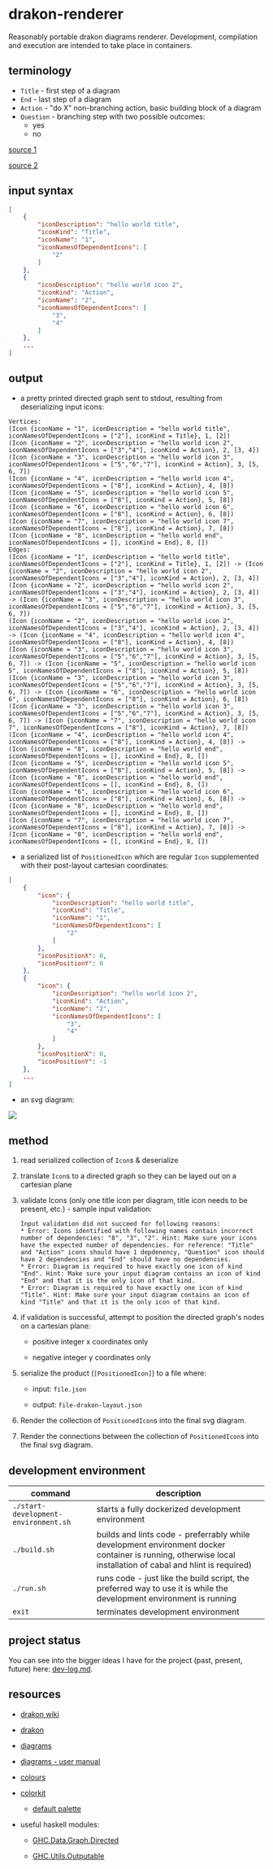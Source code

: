 # drakon-renderer

Reasonably portable drakon diagrams renderer. Development, compilation and execution are intended to take place in containers.

## terminology

* `Title` - first step of a diagram
* `End` - last step of a diagram
* `Action` - "do X" non-branching action, basic building block of a diagram
* `Question` - branching step with two possible outcomes:
  * yes
  * no

[source 1](https://en.m.wikipedia.org/wiki/DRAKON#/media/File%3AIcons_of_Visual_Programming_Language_--DRAKON--.png)

[source 2](https://en.m.wikipedia.org/wiki/DRAKON)

## input syntax

```json
[
    {
        "iconDescription": "hello world title",
        "iconKind": "Title",
        "iconName": "1",
        "iconNamesOfDependentIcons": [
            "2"
        ]
    },
    {
        "iconDescription": "hello world icon 2",
        "iconKind": "Action",
        "iconName": "2",
        "iconNamesOfDependentIcons": [
            "3",
            "4"
        ]
    },
    ...
]
```

## output

* a pretty printed directed graph sent to stdout, resulting from deserializing input icons:

```
Vertices:
(Icon {iconName = "1", iconDescription = "hello world title", iconNamesOfDependentIcons = ["2"], iconKind = Title}, 1, [2])
(Icon {iconName = "2", iconDescription = "hello world icon 2", iconNamesOfDependentIcons = ["3","4"], iconKind = Action}, 2, [3, 4])
(Icon {iconName = "3", iconDescription = "hello world icon 3", iconNamesOfDependentIcons = ["5","6","7"], iconKind = Action}, 3, [5, 6, 7])
(Icon {iconName = "4", iconDescription = "hello world icon 4", iconNamesOfDependentIcons = ["8"], iconKind = Action}, 4, [8])
(Icon {iconName = "5", iconDescription = "hello world icon 5", iconNamesOfDependentIcons = ["8"], iconKind = Action}, 5, [8])
(Icon {iconName = "6", iconDescription = "hello world icon 6", iconNamesOfDependentIcons = ["8"], iconKind = Action}, 6, [8])
(Icon {iconName = "7", iconDescription = "hello world icon 7", iconNamesOfDependentIcons = ["8"], iconKind = Action}, 7, [8])
(Icon {iconName = "8", iconDescription = "hello world end", iconNamesOfDependentIcons = [], iconKind = End}, 8, [])
Edges:
(Icon {iconName = "1", iconDescription = "hello world title", iconNamesOfDependentIcons = ["2"], iconKind = Title}, 1, [2]) -> (Icon {iconName = "2", iconDescription = "hello world icon 2", iconNamesOfDependentIcons = ["3","4"], iconKind = Action}, 2, [3, 4])
(Icon {iconName = "2", iconDescription = "hello world icon 2", iconNamesOfDependentIcons = ["3","4"], iconKind = Action}, 2, [3, 4]) -> (Icon {iconName = "3", iconDescription = "hello world icon 3", iconNamesOfDependentIcons = ["5","6","7"], iconKind = Action}, 3, [5, 6, 7])
(Icon {iconName = "2", iconDescription = "hello world icon 2", iconNamesOfDependentIcons = ["3","4"], iconKind = Action}, 2, [3, 4]) -> (Icon {iconName = "4", iconDescription = "hello world icon 4", iconNamesOfDependentIcons = ["8"], iconKind = Action}, 4, [8])
(Icon {iconName = "3", iconDescription = "hello world icon 3", iconNamesOfDependentIcons = ["5","6","7"], iconKind = Action}, 3, [5, 6, 7]) -> (Icon {iconName = "5", iconDescription = "hello world icon 5", iconNamesOfDependentIcons = ["8"], iconKind = Action}, 5, [8])
(Icon {iconName = "3", iconDescription = "hello world icon 3", iconNamesOfDependentIcons = ["5","6","7"], iconKind = Action}, 3, [5, 6, 7]) -> (Icon {iconName = "6", iconDescription = "hello world icon 6", iconNamesOfDependentIcons = ["8"], iconKind = Action}, 6, [8])
(Icon {iconName = "3", iconDescription = "hello world icon 3", iconNamesOfDependentIcons = ["5","6","7"], iconKind = Action}, 3, [5, 6, 7]) -> (Icon {iconName = "7", iconDescription = "hello world icon 7", iconNamesOfDependentIcons = ["8"], iconKind = Action}, 7, [8])
(Icon {iconName = "4", iconDescription = "hello world icon 4", iconNamesOfDependentIcons = ["8"], iconKind = Action}, 4, [8]) -> (Icon {iconName = "8", iconDescription = "hello world end", iconNamesOfDependentIcons = [], iconKind = End}, 8, [])
(Icon {iconName = "5", iconDescription = "hello world icon 5", iconNamesOfDependentIcons = ["8"], iconKind = Action}, 5, [8]) -> (Icon {iconName = "8", iconDescription = "hello world end", iconNamesOfDependentIcons = [], iconKind = End}, 8, [])
(Icon {iconName = "6", iconDescription = "hello world icon 6", iconNamesOfDependentIcons = ["8"], iconKind = Action}, 6, [8]) -> (Icon {iconName = "8", iconDescription = "hello world end", iconNamesOfDependentIcons = [], iconKind = End}, 8, [])
(Icon {iconName = "7", iconDescription = "hello world icon 7", iconNamesOfDependentIcons = ["8"], iconKind = Action}, 7, [8]) -> (Icon {iconName = "8", iconDescription = "hello world end", iconNamesOfDependentIcons = [], iconKind = End}, 8, [])
```

* a serialized list of `PositionedIcon` which are regular `Icon` supplemented with their post-layout cartesian coordinates:

```json
[
    {
        "icon": {
            "iconDescription": "hello world title",
            "iconKind": "Title",
            "iconName": "1",
            "iconNamesOfDependentIcons": [
                "2"
            ]
        },
        "iconPositionX": 0,
        "iconPositionY": 0
    },
    {
        "icon": {
            "iconDescription": "hello world icon 2",
            "iconKind": "Action",
            "iconName": "2",
            "iconNamesOfDependentIcons": [
                "3",
                "4"
            ]
        },
        "iconPositionX": 0,
        "iconPositionY": -1
    },
    ...
]
```

* an svg diagram:

![](./diagrams/drakon-diagram.svg)

## method

1. read serialized collection of `Icon`s & deserialize

2. translate `Icon`s to a directed graph so they can be layed out on a cartesian plane

3. validate Icons (only one title icon per diagram, title icon needs to be present, etc.) - sample input validation:

    ```
    Input validation did not succeed for following reasons:
    * Error: Icons identified with following names contain incorrect number of dependencies: "8", "3", "2". Hint: Make sure your icons have the expected number of dependencies. For reference: "Title" and "Action" icons should have 1 depdenency, "Question" icon should have 2 dependencies and "End" should have no dependencies.
    * Error: Diagram is required to have exactly one icon of kind "End". Hint: Make sure your input diagram contains an icon of kind "End" and that it is the only icon of that kind.
    * Error: Diagram is required to have exactly one icon of kind "Title". Hint: Make sure your input diagram contains an icon of kind "Title" and that it is the only icon of that kind.
    ```

4. if validation is successful, attempt to position the directed graph's nodes on a cartesian plane:

    * positive integer x coordinates only

    * negative integer y coordinates only

5. serialize the product (`[PositionedIcon]`) to a file where:

    * input: `file.json`

    * output: `file-drakon-layout.json`

6. Render the collection of `PositionedIcon`s into the final svg diagram.

7. Render the connections between the collection of `PositionedIcon`s into the final svg diagram.

## development environment

| command | description |
| --- | --- |
| `./start-development-environment.sh` | starts a fully dockerized development environment |
| `./build.sh` | builds and lints code - preferrably while development environment docker container is running, otherwise local installation of cabal and hlint is required) |
| `./run.sh` | runs code - just like the build script, the preferred way to use it is while the development environment is running |
| `exit` | terminates development environment |

## project status

You can see into the bigger ideas I have for the project (past, present, future) here: [dev-log.md](./dev-log.md).

## resources

* [drakon wiki](https://en.m.wikipedia.org/wiki/DRAKON)

* [drakon](https://drakonhub.com/read/docs)

* [diagrams](https://archives.haskell.org/projects.haskell.org/diagrams/doc/quickstart.html#introduction)

* [diagrams - user manual](https://archives.haskell.org/projects.haskell.org/diagrams/doc/manual.html)

* [colours](https://www.colourlovers.com)

* [colorkit](https://colorkit.co/)

  * [default palette](https://colorkit.co/palette/642915-963e20-c7522a-e5c185-fbf2c4-74a892-008585-006464-004343/)

* useful haskell modules:

  * [GHC.Data.Graph.Directed](https://hackage.haskell.org/package/ghc-9.4.7/docs/GHC-Data-Graph-Directed.html)

  * [GHC.Utils.Outputable](https://hackage.haskell.org/package/ghc-9.4.7/docs/GHC-Utils-Outputable.html)
